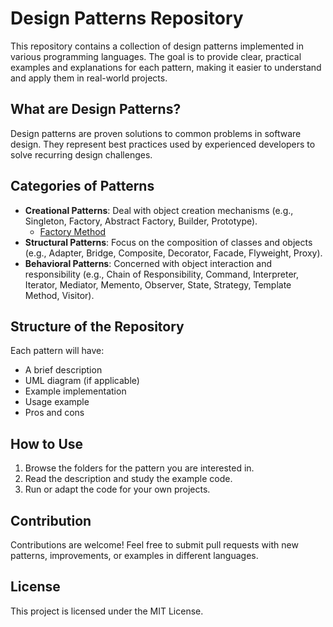# Design Patterns Repository

This repository contains a collection of design patterns implemented in various programming languages. The goal is to provide clear, practical examples and explanations for each pattern, making it easier to understand and apply them in real-world projects.

## What are Design Patterns?
Design patterns are proven solutions to common problems in software design. They represent best practices used by experienced developers to solve recurring design challenges.

## Categories of Patterns
- **Creational Patterns**: Deal with object creation mechanisms (e.g., Singleton, Factory, Abstract Factory, Builder, Prototype).
  - [Factory Method](./CreationalPatterns/FactoryMethod/index.md)
- **Structural Patterns**: Focus on the composition of classes and objects (e.g., Adapter, Bridge, Composite, Decorator, Facade, Flyweight, Proxy).
- **Behavioral Patterns**: Concerned with object interaction and responsibility (e.g., Chain of Responsibility, Command, Interpreter, Iterator, Mediator, Memento, Observer, State, Strategy, Template Method, Visitor).

## Structure of the Repository
Each pattern will have:
- A brief description
- UML diagram (if applicable)
- Example implementation
- Usage example
- Pros and cons

## How to Use
1. Browse the folders for the pattern you are interested in.
2. Read the description and study the example code.
3. Run or adapt the code for your own projects.

## Contribution
Contributions are welcome! Feel free to submit pull requests with new patterns, improvements, or examples in different languages.

## License
This project is licensed under the MIT License.
